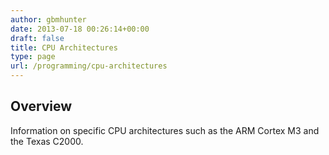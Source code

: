 ```yaml
---
author: gbmhunter
date: 2013-07-18 00:26:14+00:00
draft: false
title: CPU Architectures
type: page
url: /programming/cpu-architectures
---
```


## Overview

Information on specific CPU architectures such as the ARM Cortex M3 and the Texas C2000.
